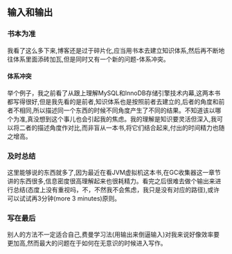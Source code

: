 ## 输入和输出
### 书本为准
我看了这么多下来,博客还是过于碎片化,应当用书本去建立知识体系,然后再不断地往体系里面添砖加瓦,但是同时又有一个新的问题-体系冲突。  
#### 体系冲突
举个例子，我之前看了从跟上理解MySQL和InnoDB存储引擎技术内幕,这两本书都写得很好,但是我先看的是前者,知识体系也是按照前者去建立的,后者的角度和前者不相同,所以描述同一个东西的时候不同角度产生了不同的结果。不知道该以哪个为准,真没想到这个事儿也会引起我的焦虑。我的理解是知识要灵活但深入,我可以将二者的描述角度作对比,而非盲从一本书,将它们结合起来,付出的时间精力也随之增高。  
### 及时总结
这里能够说的东西就多了,因为最近在看JVM虚拟机这本书,在GC收集器这一章节讲的东西很多,信息密度很高理解起来也很耗精力。看完之后很难去做个输出来进行总结(态度上没有重视吗，不，不然我不会焦虑，我只是没有对应的路径),或许可以试试再3分钟(more 3 minutes)原则。  
### 写在最后
别人的方法不一定适合自己,费曼学习法(用输出来倒逼输入)对我来说好像效率要更加高,然而最大的问题在于如何在无意识的时候进入写作。
